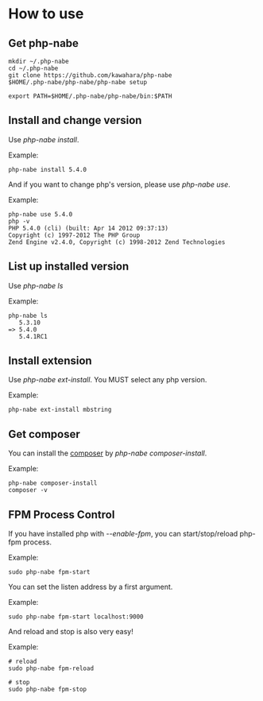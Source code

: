 How to use
==========

Get php-nabe
------------

    mkdir ~/.php-nabe
    cd ~/.php-nabe
    git clone https://github.com/kawahara/php-nabe
    $HOME/.php-nabe/php-nabe/php-nabe setup

    export PATH=$HOME/.php-nabe/php-nabe/bin:$PATH

Install and change version
--------------------------

Use *php-nabe install*.

Example:

    php-nabe install 5.4.0

And if you want to change php's version,
please use *php-nabe use*.

Example:

    php-nabe use 5.4.0
    php -v
    PHP 5.4.0 (cli) (built: Apr 14 2012 09:37:13)
    Copyright (c) 1997-2012 The PHP Group
    Zend Engine v2.4.0, Copyright (c) 1998-2012 Zend Technologies

List up installed version
-------------------------

Use *php-nabe ls*

Example:

    php-nabe ls
       5.3.10
    => 5.4.0
       5.4.1RC1


Install extension
-----------------

Use *php-nabe ext-install*.
You MUST select any php version.

Example:

    php-nabe ext-install mbstring

Get composer
------------

You can install the [composer](http://getcomposer.org/) by
*php-nabe composer-install*.

Example:

    php-nabe composer-install
    composer -v

FPM Process Control
-------------------

If you have installed php with *--enable-fpm*,
you can start/stop/reload php-fpm process.

Example:

    sudo php-nabe fpm-start

You can set the listen address by a first argument.

Example:

    sudo php-nabe fpm-start localhost:9000

And reload and stop is also very easy!

Example:

    # reload
    sudo php-nabe fpm-reload

    # stop
    sudo php-nabe fpm-stop
